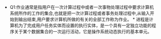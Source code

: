    *  Q1:作业通常是指用户在一次计算过程中或者一次事物处理过程中要求计算机系统所作的工作的集合,也就是把一次计算过程或者事务处理过程中,从输入开始到输出结束,用户要求计算机所做的有关的全部工作称为作业。  *
    进程是计算机为了完成用户任务实体而设置的执行实体，是一个具有一定独立功能的程序关于某个数据集合的一次运行活动，它是操作系统动态执行的基本单元。  
    
